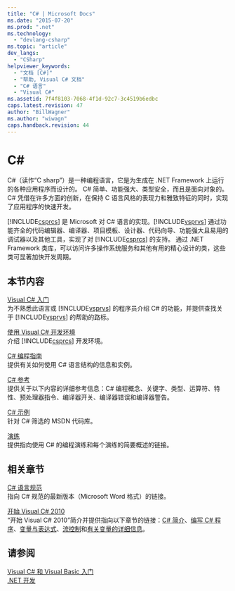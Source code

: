 ```yaml
---
title: "C# | Microsoft Docs"
ms.date: "2015-07-20"
ms.prod: ".net"
ms.technology: 
  - "devlang-csharp"
ms.topic: "article"
dev_langs: 
  - "CSharp"
helpviewer_keywords: 
  - "文档 [C#]"
  - "帮助, Visual C# 文档"
  - "C# 语言"
  - "Visual C#"
ms.assetid: 7f4f8103-7068-4f1d-92c7-3c4519b6edbc
caps.latest.revision: 47
author: "BillWagner"
ms.author: "wiwagn"
caps.handback.revision: 44
---
```

# C# #
C\#（读作“C sharp”）是一种编程语言，它是为生成在 .NET Framework 上运行的各种应用程序而设计的。  C\# 简单、功能强大、类型安全，而且是面向对象的。  C\# 凭借在许多方面的创新，在保持 C 语言风格的表现力和雅致特征的同时，实现了应用程序的快速开发。  
  
 [!INCLUDE[csprcs](../csharp/includes/csprcs-md.md)] 是 Microsoft 对 C\# 语言的实现。[!INCLUDE[vsprvs](../csharp/includes/vsprvs-md.md)] 通过功能齐全的代码编辑器、编译器、项目模板、设计器、代码向导、功能强大且易用的调试器以及其他工具，实现了对 [!INCLUDE[csprcs](../csharp/includes/csprcs-md.md)] 的支持。  通过 .NET Framework 类库，可以访问许多操作系统服务和其他有用的精心设计的类，这些类可显著加快开发周期。  
  
## 本节内容  
 [Visual C\# 入门](../csharp/getting-started/getting-started-with-csharp.md)  
 为不熟悉此语言或 [!INCLUDE[vsprvs](../csharp/includes/vsprvs-md.md)] 的程序员介绍 C\# 的功能，并提供查找关于 [!INCLUDE[vsprvs](../csharp/includes/vsprvs-md.md)] 的帮助的路标。  
  
 [使用 Visual C\# 开发环境](/visual-studio/csharp-ide/using-the-visual-studio-development-environment-for-csharp)  
 介绍 [!INCLUDE[csprcs](../csharp/includes/csprcs-md.md)] 开发环境。  
  
 [C\# 编程指南](../csharp/programming-guide/index.md)  
 提供有关如何使用 C\# 语言结构的信息和实例。  
  
 [C\# 参考](../csharp/language-reference/index.md)  
 提供关于以下内容的详细参考信息：C\# 编程概念、关键字、类型、运算符、特性、预处理器指令、编译器开关、编译器错误和编译器警告。  
  
 [C\# 示例](http://code.msdn.microsoft.com/site/search?f%5B0%5D.Type=ProgrammingLanguage&f%5B0%5D.Value=C%23&f%5B0%5D.Text=C%23)  
 针对 C\# 筛选的 MSDN 代码库。  
  
 [演练](../csharp/walkthroughs.md)  
 提供指向使用 C\# 的编程演练和每个演练的简要概述的链接。  
  
## 相关章节  
 [C\# 语言规范](../csharp/language-reference/language-specification.md)  
 指向 C\# 规范的最新版本（Microsoft Word 格式）的链接。  
  
 [开始 Visual C\# 2010](http://go.microsoft.com/fwlink/?LinkId=221214)  
 “开始 Visual C\# 2010”简介并提供指向以下章节的链接：[C\# 简介](http://go.microsoft.com/fwlink/?LinkId=221226)、[编写 C\# 程序](http://go.microsoft.com/fwlink/?LinkId=221227)、[变量与表达式](http://go.microsoft.com/fwlink/?LinkId=221228)、[流控制](http://go.microsoft.com/fwlink/?LinkId=221229)和[有关变量的详细信息](http://go.microsoft.com/fwlink/?LinkId=221230)。  
  
## 请参阅  
 [Visual C\# 和 Visual Basic 入门](/visual-studio/ide/getting-started-with-visual-csharp-and-visual-basic)   
 [.NET 开发](../Topic/.NET%20Development.md)